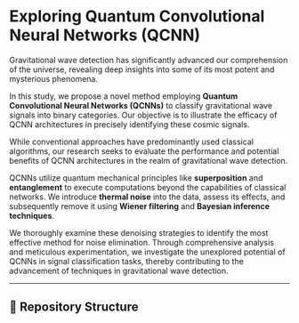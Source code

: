 # Exploring Quantum Convolutional Neural Networks (QCNN)

Gravitational wave detection has significantly advanced our comprehension of the universe, revealing deep insights into some of its most potent and mysterious phenomena.  

In this study, we propose a novel method employing **Quantum Convolutional Neural Networks (QCNNs)** to classify gravitational wave signals into binary categories. Our objective is to illustrate the efficacy of QCNN architectures in precisely identifying these cosmic signals.  

While conventional approaches have predominantly used classical algorithms, our research seeks to evaluate the performance and potential benefits of QCNN architectures in the realm of gravitational wave detection.  

QCNNs utilize quantum mechanical principles like **superposition** and **entanglement** to execute computations beyond the capabilities of classical networks. We introduce **thermal noise** into the data, assess its effects, and subsequently remove it using **Wiener filtering** and **Bayesian inference techniques**.  

We thoroughly examine these denoising strategies to identify the most effective method for noise elimination. Through comprehensive analysis and meticulous experimentation, we investigate the unexplored potential of QCNNs in signal classification tasks, thereby contributing to the advancement of techniques in gravitational wave detection.  

---
## 📂 Repository Structure



